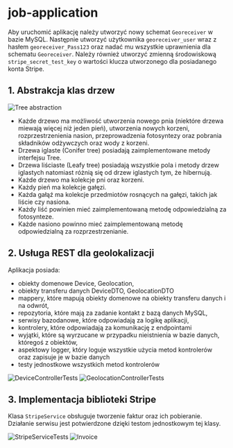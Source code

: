 # job-application

Aby uruchomić aplikację należy utworzyć nowy schemat `Georeceiver` w bazie MySQL. Następnie utworzyć użytkownika `georeceiver_user` wraz z hasłem `georeceiver_Pass123` oraz nadać mu wszystkie uprawnienia dla schematu `Georeceiver`. Należy również utworzyć zmienną środowiskową `stripe_secret_test_key` o wartości klucza utworzonego dla posiadanego konta Stripe.

## 1. Abstrakcja klas drzew

![Tree abstraction](https://user-images.githubusercontent.com/67590859/147681672-0aacddc0-6111-4acf-82e9-7d903940eb90.png)

- Każde drzewo ma możliwość utworzenia nowego pnia (niektóre drzewa miewają więcej niż jeden pień), utworzenia nowych korzeni, rozprzestrzenienia nasion, przeprowadzenia fotosyntezy oraz pobrania składników odżywczych oraz wody z korzeni.
- Drzewa iglaste (Conifer tree) posiadają zaimplementowane metody interfejsu Tree.
- Drzewa liściaste (Leafy tree) posiadają wszystkie pola i metody drzew iglastych natomiast różnią się od drzew iglastych tym, że hibernują.
- Każde drzewo ma kolekcje pni oraz korzeni.
- Każdy pień ma kolekcje gałęzi.
- Każda gałąź ma kolekcje przedmiotów rosnących na gałęzi, takich jak liście czy nasiona.
- Każdy liść powinien mieć zaimplementowaną metodę odpowiedzialną za fotosynteze.
- Każde nasiono powinno mieć zaimplementowaną metodę odpowiedzialną za rozprzestrzenianie.

## 2. Usługa REST dla geolokalizacji


Aplikacja posiada: 
- obiekty domenowe Device, Geolocation,
- obiekty transferu danych DeviceDTO, GeolocationDTO
- mappery, które mapują obiekty domenowe na obiekty transferu danych i na odwrót,
- repozytoria, które mają za zadanie kontakt z bazą danych MySQL,
- serwisy bazodanowe, które odpowiadają za logikę aplikacji,
- kontrolery, które odpowiadają za komunikację z endpointami
- wyjątki, które są wyrzucane w przypadku nieistnienia w bazie danych, któregoś z obiektów,
- aspektowy logger, który loguje wszystkie użycia metod kontrolerów oraz zapisuje je w bazie danych
- testy jednostkowe wszystkich metod kontrolerów

![DeviceControllerTests](https://user-images.githubusercontent.com/67590859/147683864-f9d46d38-4aab-4f40-8348-44a2bfab8ba6.PNG)
![GeolocationControllerTests](https://user-images.githubusercontent.com/67590859/147683868-871ba676-be6d-46be-9443-db6b2cdb0854.PNG)

## 3. Implementacja biblioteki Stripe

Klasa `StripeService` obsługuje tworzenie faktur oraz ich pobieranie. Działanie serwisu jest potwierdzone dzięki testom jednostkowym tej klasy.

![StripeServiceTests](https://user-images.githubusercontent.com/67590859/147684466-a2005755-4761-4619-a48b-15476cbea151.png)
![Invoice](https://user-images.githubusercontent.com/67590859/147684471-5edc2204-844e-4301-881c-4f79e2765674.PNG)


